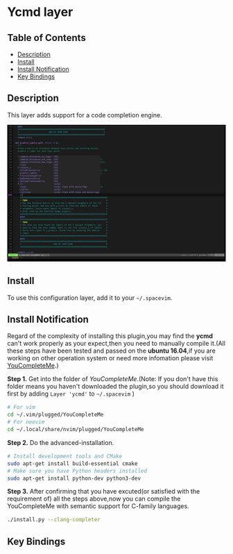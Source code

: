 # Ycmd layer

## Table of Contents

<!-- vim-markdown-toc GFM -->
* [Description](#description)
* [Install](#install)
* [Install Notification](#install-notification)
* [Key Bindings](#key-bindings)

<!-- vim-markdown-toc -->

## Description

This layer adds support for a code completion engine.

![screenshot](img/screenshot.png)

## Install

To use this configuration layer, add it to your `~/.spacevim`.

## Install Notification
Regard of the complexity of installing this plugin,you may find the **ycmd** can't work properly as your expect,then you need to manually compile it.(All these steps have been tested and passed on the **ubuntu 16.04**,if you are working on other operation system or need more infomation please visit [YouCompleteMe](https://github.com/Valloric/YouCompleteMe).)

**Step 1.**
Get into the folder of *YouCompleteMe*.(Note: If you don't have this folder means you haven't downloaded the plugin,so you should download it first by adding `Layer 'ycmd'` to  `~/.spacevim` )

```sh
# For vim
cd ~/.vim/plugged/YouCompleteMe
# For neovim
cd ~/.local/share/nvim/plugged/YouCompleteMe
```

**Step 2.**
Do the advanced-installation.

```sh
# Install development tools and CMake
sudo apt-get install build-essential cmake
# Make sure you have Python headers installed
sudo apt-get install python-dev python3-dev
```
**Step 3.**
After confirming that you have excuted(or satisfied with the requirement of) all the steps above,now you can compile the YouCompleteMe with semantic support for C-family languages.

```sh
./install.py --clang-completer
```

## Key Bindings
